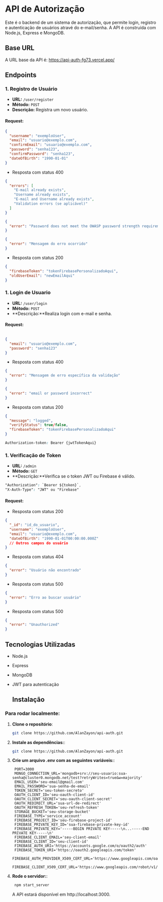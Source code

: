 # API de Autorização

Este é o backend de um sistema de autorização, que permite login, registro e autenticação de usuários atravé do e-mail/senha. A API é construída com Node.js, Express e MongoDB.

## Base URL
A URL base da API é: https://api-auth-fg73.vercel.app/


## Endpoints

### 1. Registro de Usuário

- **URL:** `/user/register`
- **Método:** `POST`
- **Descrição:** Registra um novo usuário.
  
#### Request:
```json
{
  "username": "exemploUser",
  "email": "usuario@exemplo.com",
  "confirmEmail": "usuario@exemplo.com",
  "password": "senha123",
  "confirmPassword": "senha123",
  "dateOfBirth": "1990-01-01"
}
```
- Resposta com status 400
```json
{
  "errors": [
    "E-mail already exists",
    "Username already exists",
    "E-mail and Username already exists",
    "Validation errors (se aplicável)"
  ]
}

{
  "error": "Password does not meet the OWASP password strength requirements. Reasons: [lista dos motivos]"
}

{
  "error": "Mensagem do erro ocorrido"
}
```
- Resposta com status 200
```json
{
  "firebaseToken": "tokenFirebasePersonalizadoAqui",
  "oldUserEmail": "newEmailAqui"
}
```

### 1. Login de Usuario

- **URL:** `/user/login`
- **Método:** `POST`
- **Descrição:**Realiza login com e-mail e senha.

#### Request:
```json

{
  "email": "usuario@exemplo.com",
  "password": "senha123"
}
```

- Resposta com status 400
```json
{
  "error": "Mensagem de erro específica da validação"
}

{
  "error": "email or password incorrect"
}
```
- Resposta com status 200
```json
{
  "message": "logged",
  "verifyStatus": true/false, 
  "firebaseToken": "tokenFirebasePersonalizadoAqui"
}
```
```css
Authorization-token: Bearer {jwtTokenAqui}
```
### 1. Verificação de Token

- **URL:** `/admin`
- **Método:** `GET`
- **Descrição:**Verifica se o token JWT ou Firebase é válido.
```css
"Authorization": `Bearer ${token}`,
"X-Auth-Type": "JWT" ou "Firebase"
```
#### Request:
- Resposta com status 200
```json
{
  "_id": "id_do_usuario",
  "username": "exemploUser",
  "email": "usuario@exemplo.com",
  "dateOfBirth": "1990-01-01T00:00:00.000Z"
  // Outros campos do usuário
}
```
- Resposta com status 404

```json
{
  "error": "Usuário não encontrado"
}
```
- Resposta com status 500

```json
{
  "error": "Erro ao buscar usuário"
}
```

- Resposta com status 500

```json
{
  "error": "Unauthorized"
}
```

## Tecnologias Utilizadas
- Node.js
- Express
- MongoDB
- JWT para autenticação

  ## Instalação

### Para rodar localmente:

1. **Clone o repositório**:

   ```bash
   git clone https://github.com/AlanZayon/api-auth.git
   ```

2. **Instale as dependências:**:
   ```bash
   git clone https://github.com/AlanZayon/api-auth.git
   ```
   
3. **Crie um arquivo .env com as seguintes variáveis:**:
   ```env
    PORT=3000
    MONGO_CONNECTION_URL='mongodb+srv://seu-usuario:sua-senha@cluster0.mongodb.net/test?retryWrites=true&w=majority'
    EMAIL_USER='seu-email@gmail.com'
    EMAIL_PASSWORD='sua-senha-de-email'
    TOKEN_SECRET='seu-token-secreto'
    OAUTH_CLIENT_ID='seu-oauth-client-id'
    OAUTH_CLIENT_SECRET='seu-oauth-client-secret'
    OAUTH_REDIRECT_URL='sua-url-de-redirect'
    OAUTH_REFRESH_TOKEN='seu-refresh-token'
    STORAGE_BUCKET='seu-storage-bucket'
    FIREBASE_TYPE='service_account'
    FIREBASE_PROJECT_ID='seu-firebase-project-id'
    FIREBASE_PRIVATE_KEY_ID='sua-firebase-private-key-id'
    FIREBASE_PRIVATE_KEY='-----BEGIN PRIVATE KEY-----\n...-----END PRIVATE KEY-----\n'
    FIREBASE_CLIENT_EMAIL='seu-client-email'
    FIREBASE_CLIENT_ID='seu-client-id'
    FIREBASE_AUTH_URI='https://accounts.google.com/o/oauth2/auth'
    FIREBASE_TOKEN_URI='https://oauth2.googleapis.com/token'
    FIREBASE_AUTH_PROVIDER_X509_CERT_URL='https://www.googleapis.com/oauth2/v1/certs'
    FIREBASE_CLIENT_X509_CERT_URL='https://www.googleapis.com/robot/v1/metadata/x509/...'
   ```
   
4. **Rode o servidor:**:
   ```bash
    npm start_server
   ```
   A API estará disponível em http://localhost:3000.
